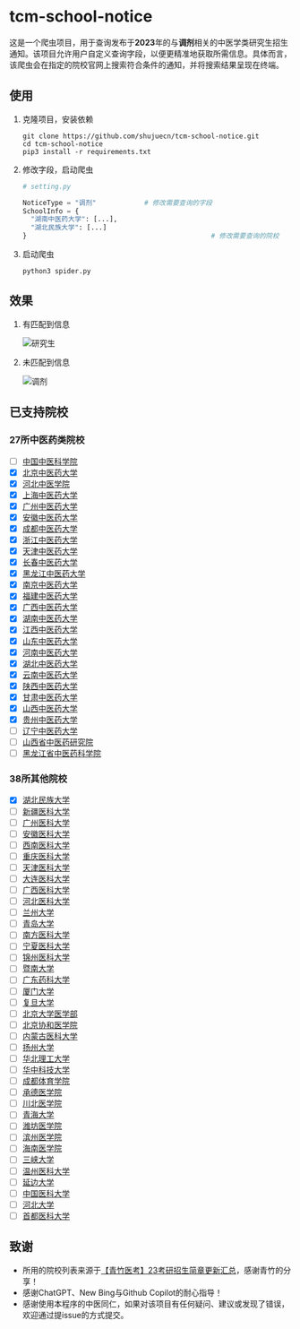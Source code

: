 # tcm-school-notice

这是一个爬虫项目，用于查询发布于**2023**年的与**调剂**相关的中医学类研究生招生通知。该项目允许用户自定义查询字段，以便更精准地获取所需信息。具体而言，该爬虫会在指定的院校官网上搜索符合条件的通知，并将搜索结果呈现在终端。

## 使用

1. 克隆项目，安装依赖

   ```
   git clone https://github.com/shujuecn/tcm-school-notice.git
   cd tcm-school-notice
   pip3 install -r requirements.txt
   ```

2. 修改字段，启动爬虫

   ```python
   # setting.py

   NoticeType = "调剂"			# 修改需要查询的字段
   SchoolInfo = {
     "湖南中医药大学": [...],
     "湖北民族大学": [...]
   }											  # 修改需要查询的院校
   ```

3. 启动爬虫

   ```
   python3 spider.py
   ```



## 效果

1. 有匹配到信息

   ![研究生](https://p.ipic.vip/3rb1v8.png)

2. 未匹配到信息

   ![调剂](https://p.ipic.vip/aa1v55.png)

## 已支持院校

### 27所中医药类院校

* [ ] [中国中医科学院](http://www.yjstcm.ac.cn/index.php?id=123)
* [x] [北京中医药大学](http://yanjiusheng.bucm.edu.cn/index.htm)
* [x] [河北中医学院](http://yjsxy.hebcm.edu.cn/)
* [x] [上海中医药大学](https://yjsy.shutcm.edu.cn/1125/list.htm)
* [x] [广州中医药大学](https://yjsy.gzucm.edu.cn/)
* [x] [安徽中医药大学](http://yjsb.ahtcm.edu.cn/zsjy/zsdt.htm)
* [x] [成都中医药大学](https://yjs.cdutcm.edu.cn/)
* [x] [浙江中医药大学](http://yjsgl.zcmu.edu.cn/list/19)
* [x] [天津中医药大学](http://yjsy.tjutcm.edu.cn/index.htm)
* [x] [长春中医药大学](https://y.ccucm.edu.cn/info/1087/16160.htm)
* [x] [黑龙江中医药大学](http://yjsy.hljucm.net/index.htm)
* [x] [南京中医药大学](https://gra.njucm.edu.cn/2898/list.htm)
* [x] [福建中医药大学](https://yjsy.fjtcm.edu.cn/yjsb/1390339007786/)
* [x] [广西中医药大学](http://yjsy.gxtcmu.edu.cn/Default.aspx)
* [x] [湖南中医药大学](https://yjsy.hnucm.edu.cn/zsxx/tzgg.htm)
* [x] [江西中医药大学](https://yjsy.jxutcm.edu.cn/index.htm)
* [x] [山东中医药大学](https://yjs.sdutcm.edu.cn/zsgz1.htm)
* [x] [河南中医药大学](https://yjs.hactcm.edu.cn/list-5.html)
* [x] [湖北中医药大学](https://yjs.hbtcm.edu.cn/zsgz.htm)
* [x] [云南中医药大学](http://www.yjsc.ynutcm.edu.cn/index.shtml)
* [x] [陕西中医药大学](http://yzb.sntcm.edu.cn/info/iList.jsp?cat_id=1608)
* [x] [甘肃中医药大学](http://yjsc.gszy.edu.cn/)
* [x] [山西中医药大学](https://yjsb.sxtcm.edu.cn/)
* [x] [贵州中医药大学](http://yjs.gzy.edu.cn/)
* [ ] [辽宁中医药大学](http://yjs.lnutcm.edu.cn/home)
* [ ] [山西省中医药研究院](https://www.sxzyy.com/html/web/yanjiushengjiaoyu/index.html)
* [ ] [黑龙江省中医药科学院](http://web.hljstcm.org.cn/)

### 38所其他院校

* [x] [湖北民族大学](https://www.hbmzu.edu.cn/yjsc/zsxx.htm)
* [ ] [新疆医科大学](http://yjsxy.xjmu.edu.cn/index.htm)
* [ ] [广州医科大学](https://yjs.gzhmu.edu.cn/)
* [ ] [安徽医科大学](http://yjsxy.ahmu.edu.cn/1850/list.htm)
* [ ] [西南医科大学](http://yjs.swmu.edu.cn/index.htm)
* [ ] [重庆医科大学](https://yjszs.cqmu.edu.cn/)
* [ ] [天津医科大学](http://gs.tmu.edu.cn/)
* [ ] [大连医科大学](https://yjs.dmu.edu.cn/zsgz/tzgg.htm)
* [ ] [广西医科大学](https://yjs.gxmu.edu.cn/)
* [ ] [河北医科大学](http://gschool.hebmu.edu.cn/index.aspx)
* [ ] [兰州大学](http://yz.lzu.edu.cn/zhaoshengdongtai/index.html)
* [ ] [青岛大学](https://grad.qdu.edu.cn/index.do)
* [ ] [南方医科大学](http://portal.smu.edu.cn/yzw/)
* [ ] [宁夏医科大学](http://www.nxmu.edu.cn/yjsy/)
* [ ] [锦州医科大学](http://yjsc.jzmu.edu.cn/)
* [ ] [暨南大学](https://gs.jnu.edu.cn/tzgg/list.htm)
* [ ] [广东药科大学](https://yjsxy.gdpu.edu.cn/ )
* [ ] [厦门大学](https://zs.xmu.edu.cn/sss/zsjz.htm)
* [ ] [复旦大学](http://www.gs.fudan.edu.cn/)
* [ ] [北京大学医学部](http://yjsy.bjmu.edu.cn/)
* [ ] [北京协和医学院](http://graduate.pumc.edu.cn/zsw/)
* [ ] [内蒙古医科大学](https://yjsxy.immu.edu.cn/)
* [ ] [扬州大学](http://yjsc.yzu.edu.cn/)
* [ ] [华北理工大学](http://yjsxy.ncst.edu.cn/col/1413000421816/index.html)
* [ ] [华中科技大学](http://gszs.hust.edu.cn/)
* [ ] [成都体育学院](http://yjs.cdsu.edu.cn/Web1.aspx?id=58)
* [ ] [承德医学院](http://yjs.cdmc.edu.cn/col/col145/index.html?uid=755&pageNum=1)
* [ ] [川北医学院](https://www.nsmc.edu.cn/gs/1119/1)
* [ ] [青海大学](https://yjs.qhu.edu.cn/zsgz/xlsszs/index.htm)
* [ ] [潍坊医学院](https://yjshb.wfmc.edu.cn/681/list.htm)
* [ ] [滨州医学院](https://yjszs.bzmc.edu.cn/2056/list.htm)
* [ ] [海南医学院](https://www.hainmc.edu.cn/zsw/yjszs1.htm)
* [ ] [三峡大学](https://sxdxyjsy.ctgu.edu.cn/zsgl/tzgg.htm)
* [ ] [温州医科大学](http://yjsy.wmu.edu.cn/list.jsp?urltype=tree.TreeTempUrl&wbtreeid=1010)
* [ ] [延边大学](https://grad.ybu.edu.cn/tzgg/zs.htm)
* [ ] [中国医科大学](https://www.cmu.edu.cn/cmuyjs/zsxx/tkss.htm)
* [ ] [河北大学](http://yjsy.hbu.edu.cn/)
* [ ] [首都医科大学](https://yjsh.ccmu.edu.cn/yytz_2977/zs_3101/2b64ad2b90d649439787f3479d18cc25.htm)

## 致谢

* 所用的院校列表来源于[【青竹医考】23考研招生简章更新汇总](https://doc.weixin.qq.com/sheet/e3_ATUALgaLAH4d9vFodn1S1SWCQSoBd?scode=APQAjQf6AAY7QZQJ87ATUALgaLAH4&force_open_in_wx=1&tab=BB08J2)，感谢青竹的分享！
* 感谢ChatGPT、New Bing与Github Copilot的耐心指导！
* 感谢使用本程序的中医同仁，如果对该项目有任何疑问、建议或发现了错误，欢迎通过提issue的方式提交。
